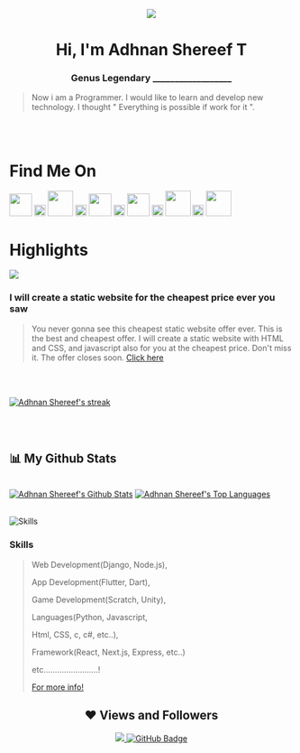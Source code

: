 <p align="center" ><img src="https://www.adhnan.me/assets/images/logo.png"></p>
<h1 align="center">Hi, I'm Adhnan Shereef T</h1>
<h3 align="center">Genus Legendary __________________</h3>

>Now i am a Programmer. I would like to learn and develop new technology. I thought " Everything is possible if work for it ".


<br>
<br>
<h1>Find Me On</h1>

<div>
 
<a href = "https://www.adhnan.me"><img src="https://www.adhnan.me/assets/images/logo.png" width="40px"/></a>
<a href = "https://www.adhnan.me"><img src="https://i.stack.imgur.com/Vkq2a.png" width="20px"/></a>
<a href = "https://twitter.com/adhnanshereef"><img src="https://upload.wikimedia.org/wikipedia/commons/thumb/4/4f/Twitter-logo.svg/2491px-Twitter-logo.svg.png" width="45px" /></a>
 <a href = "https://www.adhnan.me"><img src="https://i.stack.imgur.com/Vkq2a.png" width="20px"/></a>
<a href = "https://www.instagram.com/adhnanshereef"><img src="https://cdn-icons-png.flaticon.com/512/174/174855.png" width="40px"/></a>
 <a href = "https://www.adhnan.me"><img src="https://i.stack.imgur.com/Vkq2a.png" width="20px"/></a>
<a href = "https://www.facebook.com/adhnanshereef"><img src="https://icones.pro/wp-content/uploads/2021/02/facebook-icone-f.png" width="40px"/></a>
 <a href = "https://www.adhnan.me"><img src="https://i.stack.imgur.com/Vkq2a.png" width="20px"/></a>
<a href = "https://github.com/adhnanshereef"><img src="https://cdn4.iconfinder.com/data/icons/iconsimple-logotypes/512/github-512.png" width="45px"/></a>
 <a href = "https://www.adhnan.me"><img src="https://i.stack.imgur.com/Vkq2a.png" width="20px"/></a>
<a href = "https://dev.to/adhnanshereef"><img src="https://image.winudf.com/v2/image1/dG8uZGV2LmRldl9hbmRyb2lkX2ljb25fMTU1NjIzMzMzN18wNTE/icon.png?w=&fakeurl=1" width="45px"/></a>
 
</div>

# Highlights
 ![](https://fiverr-res.cloudinary.com/images/t_main1,q_auto,f_auto,q_auto,f_auto/gigs/296286945/original/630b7481276cc5b3520915507e3f2b423eb48a66/create-a-static-website-for-the-cheapest-price-ever-you-saw.png)
 ### I will create a static website for the cheapest price ever you saw
 >You never gonna see this cheapest static website offer ever. This is the best and cheapest offer. I will create a static website with HTML and CSS, and javascript also for you at the cheapest price. Don't miss it. The offer closes soon.
 [Click here](https://www.fiverr.com/adhnanshereef/create-a-static-website-for-the-cheapest-price-ever-you-saw)

 <br>
  <br>
<p>
    <a href="https://github.com/AdhnanShereef/github-readme-streak-stats">
        <img title="🔥 Get streak stats for your profile at git.io/streak-stats" alt="Adhnan Shereef's streak" src="https://github-readme-streak-stats.herokuapp.com/?user=AdhnanShereef&theme=black-ice&hide_border=true&stroke=0000&background=060A0CD0"/>
    </a>
</p>
 <br>
  <br>

## 📊 My Github Stats

  <br/>
    <a href="https://github.com/AdhnanShereef/github-readme-stats"><img alt="Adhnan Shereef's Github Stats" src="https://github-readme-stats.vercel.app/api?username=AdhnanShereef&show_icons=true&count_private=true&theme=react&hide_border=true&bg_color=0D1117" /></a>
  <a href="https://github.com/AdhnanShereef/github-readme-stats"><img alt="Adhnan Shereef's Top Languages" src="https://github-readme-stats.vercel.app/api/top-langs/?username=nullpwn&langs_count=8&count_private=true&layout=compact&theme=react&hide_border=true&bg_color=0D1117" /></a>


<br/>
<br/>

![Skills](https://www.dignited.com/wp-content/uploads/2022/08/top10lan.jpg)


### Skills
> Web Development(Django, Node.js),
> 
> App Development(Flutter, Dart), 
> 
> Game Development(Scratch, Unity),
>  
> Languages(Python, Javascript, 
> 
> Html, CSS, c, c#, etc..),
> 
>Framework(React, Next.js, Express, etc..) 
>
>etc........................!
>
>[For more info!](https://www.adhnanshereef.gq/#skills)

<h2 align="center" > ❤ Views and Followers </h2>
<p align="center" >
 <a href="https://github.com/AdhnanShereef/github-profile-views-counter">
    <img src="https://komarev.com/ghpvc/?username=AdhnanShereef&color=blueviolet">
</a>
<a href="https://github.com/AdhnanShereef?tab=followers"><img src="https://img.shields.io/github/followers/AdhnanShereef?label=Followers&style=social" alt="GitHub Badge"></a>
 </p>
